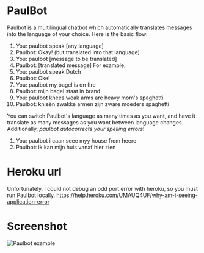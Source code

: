 # PaulBot
Paulbot is a multilingual chatbot which automatically translates messages into the language of your choice. Here is the basic flow:
 1. You: paulbot speak [any language]
 2. Paulbot: Okay! (but translated into that language)
 3. You: paulbot [message to be translated]
 4. Paulbot: [translated message]
For example,
 1. You: paulbot speak Dutch
 2. Paulbot: Oke!
 3. You: paulbot my bagel is on fire
 4. Paulbot: mijn bagel staat in brand
 5. You: paulbot knees weak arms are heavy mom's spaghetti
 6. Paulbot: knieën zwakke armen zijn zware moeders spaghetti   
 
You can switch Paulbot's language as many times as you want, and have it translate as many messages as you want between language changes. Additionally, *paulbot autocorrects your spelling errors*!   

 1. You: paulbot i caan seee myy house from heere
 2. Paulbot: ik kan mijn huis vanaf hier zien
# Heroku url
Unfortunately, I could not debug an odd port error with heroku, so you must run Paulbot locally.
https://help.heroku.com/UMAUQ4UF/why-am-i-seeing-application-error
# Screenshot
![Paulbot example](./example.png "Example")
